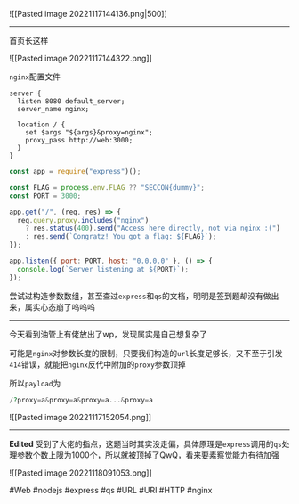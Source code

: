 ![[Pasted image 20221117144136.png|500]]

---
首页长这样

![[Pasted image 20221117144322.png]]

`nginx`配置文件
```nginx
server {
  listen 8080 default_server;
  server_name nginx;

  location / {
    set $args "${args}&proxy=nginx";
    proxy_pass http://web:3000;
  }
}
```

```js
const app = require("express")();

const FLAG = process.env.FLAG ?? "SECCON{dummy}";
const PORT = 3000;

app.get("/", (req, res) => {
  req.query.proxy.includes("nginx")
    ? res.status(400).send("Access here directly, not via nginx :(")
    : res.send(`Congratz! You got a flag: ${FLAG}`);
});

app.listen({ port: PORT, host: "0.0.0.0" }, () => {
  console.log(`Server listening at ${PORT}`);
});

```
尝试过构造参数数组，甚至查过`express`和`qs`的文档，明明是签到题却没有做出来，属实心态崩了呜呜呜

---
今天看到油管上有佬放出了wp，发现属实是自己想复杂了

可能是`nginx`对参数长度的限制，只要我们构造的`url`长度足够长，又不至于引发`414`错误，就能把`nginx`反代中附加的`proxy`参数顶掉

所以`payload`为
```php
/?proxy=a&proxy=a&proxy=a...&proxy=a
```
![[Pasted image 20221117152054.png]]

---
**Edited** 受到了大佬的指点，这题当时其实没走偏，具体原理是`express`调用的`qs`处理参数个数上限为1000个，所以就被顶掉了QwQ，看来要素察觉能力有待加强

![[Pasted image 20221118091053.png]]

#Web #nodejs #express #qs #URL #URI #HTTP #nginx 